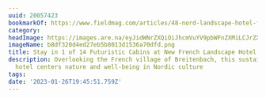 ```yaml
---
uuid: 20057423
bookmarkOf: https://www.fieldmag.com/articles/48-nord-landscape-hotel-france
category:
headImage: https://images.are.na/eyJidWNrZXQiOiJhcmVuYV9pbWFnZXMiLCJrZXkiOiIyMDA1NzQyMy9vcmlnaW5hbF9iOGRmMzIwZDRlZDI3ZWI1YjgwMTNkMTUzNmE3MGRmZC5wbmciLCJlZGl0cyI6eyJyZXNpemUiOnsid2lkdGgiOjEyMDAsImhlaWdodCI6MTIwMCwiZml0IjoiaW5zaWRlIiwid2l0aG91dEVubGFyZ2VtZW50Ijp0cnVlfSwid2VicCI6eyJxdWFsaXR5Ijo5MH0sImpwZWciOnsicXVhbGl0eSI6OTB9LCJyb3RhdGUiOm51bGx9fQ==?bc=0
imageName: b8df320d4ed27eb5b8013d1536a70dfd.png
title: Stay in 1 of 14 Futuristic Cabins at New French Landscape Hotel
description: Overlooking the French village of Breitenbach, this sustainably-minded
  hotel centers nature and well-being in Nordic culture
tags:
date: '2023-01-26T19:45:51.759Z'
---
```

